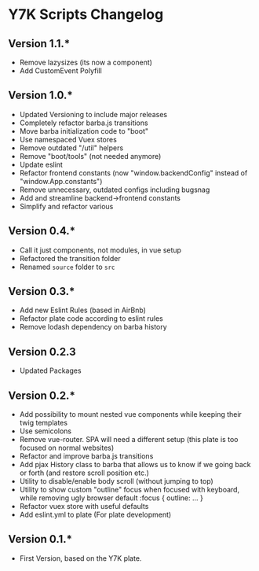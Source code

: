# Y7K Scripts Changelog

## Version 1.1.*
* Remove lazysizes (its now a component)
* Add CustomEvent Polyfill

## Version 1.0.*
* Updated Versioning to include major releases
* Completely refactor barba.js transitions
* Move barba initialization code to "boot"
* Use namespaced Vuex stores
* Remove outdated "/util" helpers
* Remove "boot/tools" (not needed anymore)
* Update eslint
* Refactor frontend constants (now "window.backendConfig" instead of "window.App.constants")
* Remove unnecessary, outdated configs including bugsnag
* Add and streamline backend->frontend constants
* Simplify and refactor various

## Version 0.4.*
* Call it just components, not modules, in vue setup
* Refactored the transition folder
* Renamed `source` folder to `src`

## Version 0.3.*
* Add new Eslint Rules (based in AirBnb)
* Refactor plate code according to eslint rules
* Remove lodash dependency on barba history

## Version 0.2.3
* Updated Packages

## Version 0.2.*
* Add possibility to mount nested vue components while keeping their twig templates
* Use semicolons
* Remove vue-router. SPA will need a different setup (this plate is too focused on normal websites)
* Refactor and improve barba.js transitions
* Add pjax History class to barba that allows us to know if we going back or forth (and restore scroll position etc.)
* Utility to disable/enable body scroll (without jumping to top)
* Utility to show custom "outline" focus when focused with keyboard, while removing ugly browser default :focus { outline: ... }
* Refactor vuex store with useful defaults
* Add eslint.yml to plate (For plate development)

## Version 0.1.*
* First Version, based on the Y7K plate.
